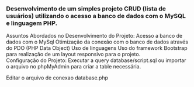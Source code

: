 <h3> Desenvolvimento de um simples projeto CRUD (lista de usuários) utilizando o acesso a banco de dados com o MySQL e linguagem PHP.</h3>

Assuntos Abordados no Desenvolvimento do Projeto: Acesso a banco de dados com o MySql Otimização da conexão com o banco de dados através do PDO (PHP Data Object) Uso de linguagens Uso do framework Bootstrap para realização de um layout responsivo para o projeto.<br>
Configuração do Projeto: Executar a query database/script.sql ou importar o arquivo no phpMyAdmin para criar a table necessária.<br>

Editar o arquivo de conexao database.php

